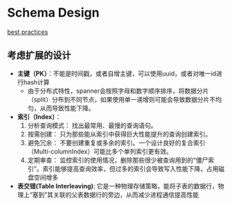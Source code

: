 # Schema Design

[best practices](https://cloud.google.com/spanner/docs/schema-design)

## 考虑扩展的设计

- **主键（PK）**：不能是时间戳，或者自增主键，可以使用uuid，或者对唯一id进行hash计算
  - 由于分布式特性，spanner会按照字母和数字顺序排序，将数据分片（split）分布到不同节点，如果使用单一递增则可能会导致数据分片不均匀，从而导致性能下降。
-  **索引（Index）**：
   1. 分析查询模式： 找出最常用、最慢的查询语句。
   2. 按需创建： 只为那些能从索引中获得巨大性能提升的查询创建索引。
   3. 避免冗余： 不要创建重复或多余的索引。一个设计良好的复合索引（Multi-columnIndex）可能比多个单列索引更有效。
   4. 定期审查： 监控索引的使用情况，删除那些很少被查询用到的“僵尸索引”。索引能够提高查询效率，但过多的索引会导致写入性能下降，占用磁盘空间增多
-  **表交错(Table Interleaving)**: 它是一种物理存储策略，能将子表的数据行，物理上“塞到”其关联的父表数据行的旁边，从而减少进程通信提高性能
 
